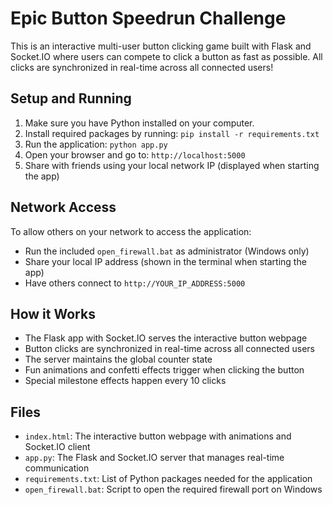 # Epic Button Speedrun Challenge

This is an interactive multi-user button clicking game built with Flask and Socket.IO where users can compete to click a button as fast as possible. All clicks are synchronized in real-time across all connected users!

## Setup and Running

1. Make sure you have Python installed on your computer.
2. Install required packages by running: `pip install -r requirements.txt`
3. Run the application: `python app.py`
4. Open your browser and go to: `http://localhost:5000`
5. Share with friends using your local network IP (displayed when starting the app)

## Network Access

To allow others on your network to access the application:
- Run the included `open_firewall.bat` as administrator (Windows only)
- Share your local IP address (shown in the terminal when starting the app)
- Have others connect to `http://YOUR_IP_ADDRESS:5000`

## How it Works

- The Flask app with Socket.IO serves the interactive button webpage
- Button clicks are synchronized in real-time across all connected users
- The server maintains the global counter state
- Fun animations and confetti effects trigger when clicking the button
- Special milestone effects happen every 10 clicks

## Files

- `index.html`: The interactive button webpage with animations and Socket.IO client
- `app.py`: The Flask and Socket.IO server that manages real-time communication
- `requirements.txt`: List of Python packages needed for the application
- `open_firewall.bat`: Script to open the required firewall port on Windows